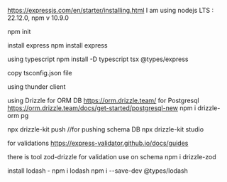 https://expressjs.com/en/starter/installing.html
I am using nodejs LTS : 22.12.0, npm v 10.9.0

npm init

install express
npm install express

using typescript
npm install -D typescript tsx @types/express

copy tsconfig.json file

using thunder client

using Drizzle for ORM DB https://orm.drizzle.team/
for Postgresql https://orm.drizzle.team/docs/get-started/postgresql-new
npm i drizzle-orm pg

npx drizzle-kit push    //for pushing schema DB
npx drizzle-kit studio    


for validations https://express-validator.github.io/docs/guides

there is tool zod-drizzle for validation use on schema
npm i drizzle-zod



install lodash - npm i lodash
npm i --save-dev @types/lodash